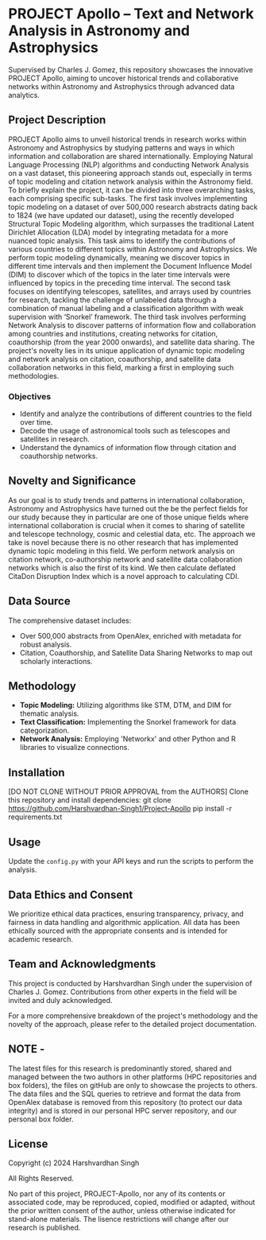 # PROJECT Apollo – Text and Network Analysis in Astronomy and Astrophysics

Supervised by Charles J. Gomez, this repository showcases the innovative PROJECT Apollo, aiming to uncover historical trends and collaborative networks within Astronomy and Astrophysics through advanced data analytics.

## Project Description
PROJECT Apollo aims to unveil historical trends in research works within Astronomy and Astrophysics by studying patterns and ways in which information and collaboration are shared 
internationally. Employing Natural Language Processing (NLP) algorithms and conducting Network Analysis on a vast dataset, this pioneering approach stands out, especially in terms of 
topic modeling and citation network analysis within the Astronomy field. To briefly explain the project, it can be divided into three overarching tasks, each comprising specific sub-tasks. The first task involves implementing topic modeling on a dataset of over 500,000 research abstracts dating back to 1824 (we have updated our dataset), using the recently developed Structural Topic Modeling algorithm, which surpasses the traditional Latent Dirichlet Allocation (LDA) model by integrating metadata for a more nuanced topic analysis. This task aims to identify the contributions of various countries to different topics within Astronomy and Astrophysics. We perform topic modeling dynamically, meaning we discover topics in different time intervals and then implement the Document Influence Model (DIM) to discover which of the topics in the later time intervals were influenced by topics in the preceding time interval. The second task focuses on identifying telescopes, satellites, and arrays used by countries for research, tackling the challenge of unlabeled data through a combination of manual labeling and a classification algorithm with weak supervision with ‘Snorkel’ framework. The third task involves performing Network Analysis to discover patterns of information flow and collaboration among countries and institutions, creating networks for citation, coauthorship (from the year 2000 onwards), and satellite data sharing. The project's novelty lies in its unique application of dynamic topic modeling and network analysis on citation, coauthorship, and satellite data collaboration networks in this field, marking a first in employing such methodologies.  

### Objectives
- Identify and analyze the contributions of different countries to the field over time.
- Decode the usage of astronomical tools such as telescopes and satellites in research.
- Understand the dynamics of information flow through citation and coauthorship networks.

## Novelty and Significance
As our goal is to study trends and patterns in international collaboration, Astronomy and Astrophysics have turned out the be the perfect fields for our study because they in particular are one of those unique fields where international collaboration is crucial when it comes to sharing of satellite and telescope technology, cosmic and celestial data, etc. The approach we take is novel because there is no other research that has implemented dynamic topic modeling in this field. We perform network analysis on citation network, co-authorship network and satellite data collaboration networks which is also the first of its kind. We then calculate deflated CitaDon Disruption Index which is a novel approach to calculating CDI.

## Data Source
The comprehensive dataset includes:
- Over 500,000 abstracts from OpenAlex, enriched with metadata for robust analysis.
- Citation, Coauthorship, and Satellite Data Sharing Networks to map out scholarly interactions.

## Methodology
- **Topic Modeling:** Utilizing algorithms like STM, DTM, and DIM for thematic analysis.
- **Text Classification:** Implementing the Snorkel framework for data categorization.
- **Network Analysis:** Employing 'Networkx' and other Python and R libraries to visualize connections.

## Installation
[DO NOT CLONE WITHOUT PRIOR APPROVAL from the AUTHORS]
Clone this repository and install dependencies:
git clone https://github.com/Harshvardhan-Singh1/Project-Apollo
pip install -r requirements.txt


## Usage
Update the `config.py` with your API keys and run the scripts to perform the analysis.

## Data Ethics and Consent
We prioritize ethical data practices, ensuring transparency, privacy, and fairness in data handling and algorithmic application. All data has been ethically sourced with the appropriate consents and is intended for academic research.

## Team and Acknowledgments
This project is conducted by Harshvardhan Singh under the supervision of Charles J. Gomez. Contributions from other experts in the field will be invited and duly acknowledged.

For a more comprehensive breakdown of the project's methodology and the novelty of the approach, please refer to the detailed project documentation.

## NOTE - 
The latest files for this research is predominantly stored, shared and managed between the two authors in other platforms (HPC repositories and box folders), the files on gitHub are only to showcase the projects to others. The data files and the SQL queries to retrieve and format the data from OpenAlex database is removed from this repository (to protect our data integrity) and is stored in our personal HPC server repository, and our personal box folder. 

## License

Copyright (c) 2024 Harshvardhan Singh

All Rights Reserved.

No part of this project, PROJECT-Apollo, nor any of its contents or associated code, may be reproduced, copied, modified or adapted, without the prior written consent of the author, unless otherwise indicated for stand-alone materials. The lisence restrictions will change after our research is published.
